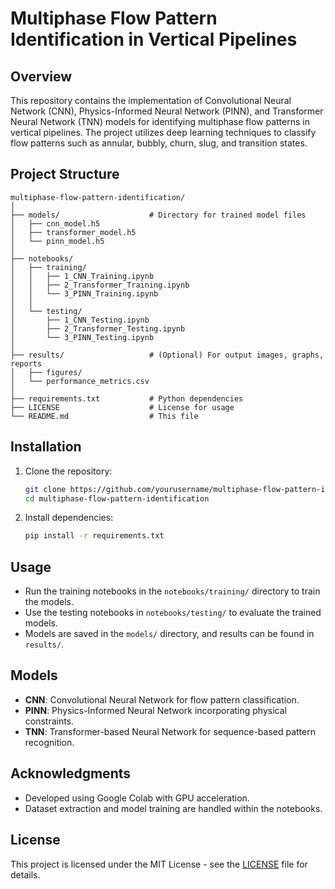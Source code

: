# Multiphase Flow Pattern Identification in Vertical Pipelines

## Overview
This repository contains the implementation of Convolutional Neural Network (CNN), Physics-Informed Neural Network (PINN), and Transformer Neural Network (TNN) models for identifying multiphase flow patterns in vertical pipelines. The project utilizes deep learning techniques to classify flow patterns such as annular, bubbly, churn, slug, and transition states.

## Project Structure
```
multiphase-flow-pattern-identification/
│
├── models/                    # Directory for trained model files
│   ├── cnn_model.h5
│   ├── transformer_model.h5
│   └── pinn_model.h5
│
├── notebooks/
│   ├── training/
│   │   ├── 1_CNN_Training.ipynb
│   │   ├── 2_Transformer_Training.ipynb
│   │   └── 3_PINN_Training.ipynb
│   │
│   └── testing/
│       ├── 1_CNN_Testing.ipynb
│       ├── 2_Transformer_Testing.ipynb
│       └── 3_PINN_Testing.ipynb
│
├── results/                   # (Optional) For output images, graphs, reports
│   ├── figures/
│   └── performance_metrics.csv
│
├── requirements.txt           # Python dependencies
├── LICENSE                    # License for usage
└── README.md                  # This file
```

## Installation
1. Clone the repository:
   ```bash
   git clone https://github.com/yourusername/multiphase-flow-pattern-identification.git
   cd multiphase-flow-pattern-identification
   ```
2. Install dependencies:
   ```bash
   pip install -r requirements.txt
   ```

## Usage
- Run the training notebooks in the `notebooks/training/` directory to train the models.
- Use the testing notebooks in `notebooks/testing/` to evaluate the trained models.
- Models are saved in the `models/` directory, and results can be found in `results/`.

## Models
- **CNN**: Convolutional Neural Network for flow pattern classification.
- **PINN**: Physics-Informed Neural Network incorporating physical constraints.
- **TNN**: Transformer-based Neural Network for sequence-based pattern recognition.

## Acknowledgments
- Developed using Google Colab with GPU acceleration.
- Dataset extraction and model training are handled within the notebooks.

## License
This project is licensed under the MIT License - see the [LICENSE](LICENSE) file for details.